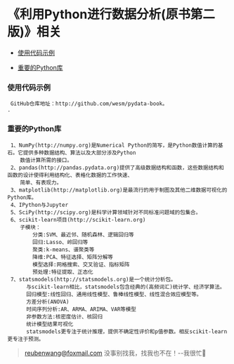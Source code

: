 # 《利用Python进行数据分析(原书第二版)》相关

 - [使用代码示例](#使用代码示例)
 
 - [重要的Python库](#重要的Python库)
 
 
 ### 使用代码示例
     GitHub仓库地址：http://github.com/wesm/pydata-book。                                                           .
 
 ### 重要的Python库
     1、NumPy(http://numpy.org)是Numerical Python的简写，是Python数值计算的基石。它提供多种数据结构、算法以及大部分涉及Python
        数值计算所需的接口。 
     2、pandas(http://pandas.pydata.org)提供了高级数据结构和函数，这些数据结构和函数的设计使得利用结构化、表格化数据的工作快速、
        简单、有表现力。  
     3、matplotlib(http://matplotlib.org)是最流行的用于制图及其他二维数据可视化的Python库。
     4、IPython与Jupyter
     5、SciPy(http://scipy.org)是科学计算领域针对不同标准问题域的包集合。
     6、scikit-learn项目(http://scikit-learn.org)
        子模块：
            分类:SVM、最近邻、随机森林、逻辑回归等
            回归:Lasso、岭回归等
            聚类:k-means、谱聚类等
            降维:PCA、特征选择、矩阵分解等
            模型选择:网格搜索、交叉验证、指标矩阵
            预处理:特征提取、正态化
     7、statsmodels(http://statsmodels.org)是一个统计分析包。
          与scikit-learn相比，statsmodels包含经典的(高频词汇)统计学、经济学算法。
          回归模型:线性回归、通用线性模型、鲁棒线性模型、线性混合效应模型等。
          方差分析(ANOVA)
          时间序列分析:AR、ARMA、ARIMA、VAR等模型
          非参数方法:核密度估计、核回归
          统计模型结果可视化
          statsmodels更专注于统计推理，提供不确定性评价和p值参数。相反scikit-learn更专注于预测。
        
     
     
     
     
     
     
     
     
     
     
     
     
     
     

> reubenwang@foxmail.com
> 没事别找我，找我也不在！--我很忙🦆